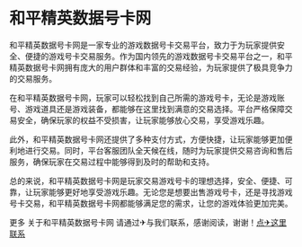 # 和平精英数据号卡网

和平精英数据号卡网是一家专业的游戏数据号卡交易平台，致力于为玩家提供安全、便捷的游戏号卡交易服务。作为国内领先的游戏数据号卡交易平台之一，和平精英数据号卡网拥有庞大的用户群体和丰富的交易经验，为玩家提供了极具竞争力的交易服务。

在和平精英数据号卡网，玩家可以轻松找到自己所需的游戏号卡，无论是游戏账号、游戏道具还是游戏装备，都能够在这里找到满意的交易选择。平台严格保障交易安全，确保玩家的权益不受损害，让玩家能够放心交易，享受游戏乐趣。

此外，和平精英数据号卡网还提供了多种支付方式，方便快捷，让玩家能够更加便利地进行交易。同时，平台客服团队全天候在线，随时为玩家提供交易咨询和售后服务，确保玩家在交易过程中能够得到及时的帮助和支持。

总的来说，和平精英数据号卡网是玩家交易游戏号卡的理想选择，安全、便捷、可靠，让玩家能够更好地享受游戏乐趣。无论您是想要出售游戏号卡，还是寻找游戏号卡交易，和平精英数据号卡网都能够满足您的需求，让您的游戏体验更加完美。

更多 关于和平精英数据号卡网 请通过✈与我们联系，感谢阅读，谢谢！[点✈这里联系](https://t.me/sjlmbot)